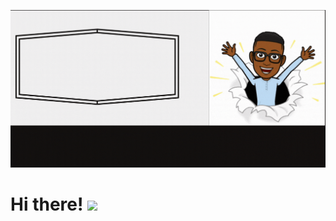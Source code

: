![]( https://github.com/lukwiya23/lukwiya23/blob/master/assets/Bonnie%20banner.gif)
# Hi there! <img src="https://raw.githubusercontent.com/MartinHeinz/MartinHeinz/master/wave.gif" width="30px">
